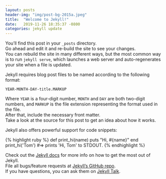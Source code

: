 ```yaml
---
layout: posts
header-img: "img/post-bg-2015a.jpeg"
title:  "Welcome to Jekyll!"
date:   2019-11-26 18:35:37 -0800
categories: jekyll update
---
```

You’ll find this post in your `_posts` directory. <br>Go ahead and edit it and re-build the site to see your changes. <br>You can rebuild the site in many different ways, but the most common way is to run `jekyll serve`, which launches a web server and auto-regenerates your site when a file is updated.

Jekyll requires blog post files to be named according to the following format:

`YEAR-MONTH-DAY-title.MARKUP`

Where `YEAR` is a four-digit number, `MONTH` and `DAY` are both two-digit numbers, and `MARKUP` is the file extension representing the format used in the file. <br>After that, include the necessary front matter. <br>Take a look at the source for this post to get an idea about how it works.

Jekyll also offers powerful support for code snippets:

{% highlight ruby %}
def print_hi(name)
  puts "Hi, #{name}"
end
print_hi('Tom')
#=> prints 'Hi, Tom' to STDOUT.
{% endhighlight %}

Check out the [Jekyll docs][jekyll-docs] for more info on how to get the most out of Jekyll. <br>File all bugs/feature requests at [Jekyll’s GitHub repo][jekyll-gh]. <br>If you have questions, you can ask them on [Jekyll Talk][jekyll-talk].

[jekyll-docs]: https://jekyllrb.com/docs/home
[jekyll-gh]:   https://github.com/jekyll/jekyll
[jekyll-talk]: https://talk.jekyllrb.com/

